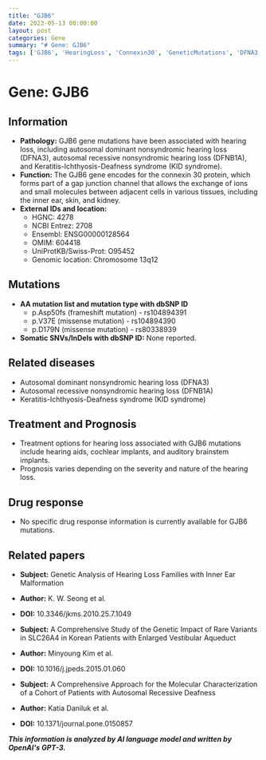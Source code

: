 ```yaml
---
title: "GJB6"
date: 2023-05-13 00:00:00
layout: post
categories: Gene
summary: "# Gene: GJB6"
tags: ['GJB6', 'HearingLoss', 'Connexin30', 'GeneticMutations', 'DFNA3', 'DFNB1A', 'KIDsyndrome', 'TreatmentOptions']
---
```


# Gene: GJB6

## Information
- **Pathology:** GJB6 gene mutations have been associated with hearing loss, including autosomal dominant nonsyndromic hearing loss (DFNA3), autosomal recessive nonsyndromic hearing loss (DFNB1A), and Keratitis-Ichthyosis-Deafness syndrome (KID syndrome).
- **Function:** The GJB6 gene encodes for the connexin 30 protein, which forms part of a gap junction channel that allows the exchange of ions and small molecules between adjacent cells in various tissues, including the inner ear, skin, and kidney.
- **External IDs and location:**
    - HGNC: 4278
    - NCBI Entrez: 2708
    - Ensembl: ENSG00000128564
    - OMIM: 604418
    - UniProtKB/Swiss-Prot: O95452
    - Genomic location: Chromosome 13q12

## Mutations
- **AA mutation list and mutation type with dbSNP ID**
    - p.Asp50fs (frameshift mutation) - rs104894391
    - p.V37E (missense mutation) - rs104894390
    - p.D179N (missense mutation) - rs80338939
- **Somatic SNVs/InDels with dbSNP ID:** None reported.

## Related diseases
- Autosomal dominant nonsyndromic hearing loss (DFNA3)
- Autosomal recessive nonsyndromic hearing loss (DFNB1A)
- Keratitis-Ichthyosis-Deafness syndrome (KID syndrome)

## Treatment and Prognosis
- Treatment options for hearing loss associated with GJB6 mutations include hearing aids, cochlear implants, and auditory brainstem implants.
- Prognosis varies depending on the severity and nature of the hearing loss.

## Drug response
- No specific drug response information is currently available for GJB6 mutations.

## Related papers
- **Subject:** Genetic Analysis of Hearing Loss Families with Inner Ear Malformation
- **Author:** K. W. Seong et al.
- **DOI:** 10.3346/jkms.2010.25.7.1049

- **Subject:** A Comprehensive Study of the Genetic Impact of Rare Variants in SLC26A4 in Korean Patients with Enlarged Vestibular Aqueduct
- **Author:** Minyoung Kim et al.
- **DOI:** 10.1016/j.jpeds.2015.01.060

- **Subject:** A Comprehensive Approach for the Molecular Characterization of a Cohort of Patients with Autosomal Recessive Deafness
- **Author:** Katia Daniluk et al.
- **DOI:** 10.1371/journal.pone.0150857

**_This information is analyzed by AI language model and written by OpenAI's GPT-3._**